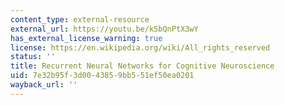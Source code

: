 ```yaml
---
content_type: external-resource
external_url: https://youtu.be/k5bQnPtX3wY
has_external_license_warning: true
license: https://en.wikipedia.org/wiki/All_rights_reserved
status: ''
title: Recurrent Neural Networks for Cognitive Neuroscience
uid: 7e32b95f-3d00-4385-9bb5-51ef50ea0201
wayback_url: ''
---
```

